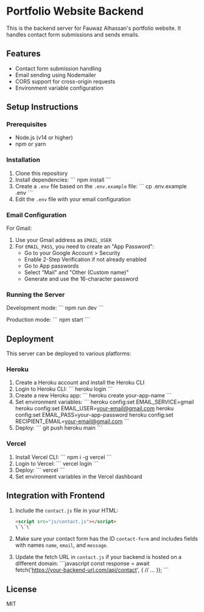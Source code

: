 # Portfolio Website Backend

This is the backend server for Fauwaz Alhassan's portfolio website. It handles contact form submissions and sends emails.

## Features

- Contact form submission handling
- Email sending using Nodemailer
- CORS support for cross-origin requests
- Environment variable configuration

## Setup Instructions

### Prerequisites

- Node.js (v14 or higher)
- npm or yarn

### Installation

1. Clone this repository
2. Install dependencies:
   \`\`\`
   npm install
   \`\`\`
3. Create a `.env` file based on the `.env.example` file:
   \`\`\`
   cp .env.example .env
   \`\`\`
4. Edit the `.env` file with your email configuration

### Email Configuration

For Gmail:
1. Use your Gmail address as `EMAIL_USER`
2. For `EMAIL_PASS`, you need to create an "App Password":
   - Go to your Google Account > Security
   - Enable 2-Step Verification if not already enabled
   - Go to App passwords
   - Select "Mail" and "Other (Custom name)"
   - Generate and use the 16-character password

### Running the Server

Development mode:
\`\`\`
npm run dev
\`\`\`

Production mode:
\`\`\`
npm start
\`\`\`

## Deployment

This server can be deployed to various platforms:

### Heroku

1. Create a Heroku account and install the Heroku CLI
2. Login to Heroku CLI:
   \`\`\`
   heroku login
   \`\`\`
3. Create a new Heroku app:
   \`\`\`
   heroku create your-app-name
   \`\`\`
4. Set environment variables:
   \`\`\`
   heroku config:set EMAIL_SERVICE=gmail
   heroku config:set EMAIL_USER=your-email@gmail.com
   heroku config:set EMAIL_PASS=your-app-password
   heroku config:set RECIPIENT_EMAIL=your-email@gmail.com
   \`\`\`
5. Deploy:
   \`\`\`
   git push heroku main
   \`\`\`

### Vercel

1. Install Vercel CLI:
   \`\`\`
   npm i -g vercel
   \`\`\`
2. Login to Vercel:
   \`\`\`
   vercel login
   \`\`\`
3. Deploy:
   \`\`\`
   vercel
   \`\`\`
4. Set environment variables in the Vercel dashboard

## Integration with Frontend

1. Include the `contact.js` file in your HTML:
   ```html
   <script src="js/contact.js"></script>
   \`\`\`

2. Make sure your contact form has the ID `contact-form` and includes fields with names `name`, `email`, and `message`.

3. Update the fetch URL in `contact.js` if your backend is hosted on a different domain:
   \`\`\`javascript
   const response = await fetch('https://your-backend-url.com/api/contact', {
     // ...
   });
   \`\`\`

## License

MIT
